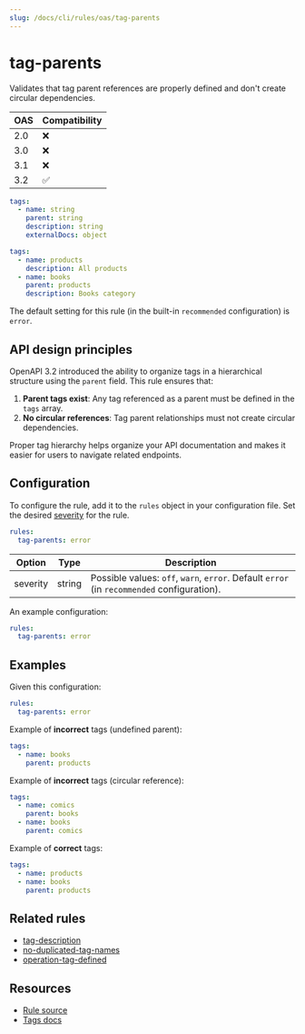 ```yaml
---
slug: /docs/cli/rules/oas/tag-parents
---
```


# tag-parents

Validates that tag parent references are properly defined and don't create circular dependencies.

| OAS | Compatibility |
| --- | ------------- |
| 2.0 | ❌            |
| 3.0 | ❌            |
| 3.1 | ❌            |
| 3.2 | ✅            |

```yaml Object structure
tags:
  - name: string
    parent: string
    description: string
    externalDocs: object
```

```yaml Example
tags:
  - name: products
    description: All products
  - name: books
    parent: products
    description: Books category
```

The default setting for this rule (in the built-in `recommended` configuration) is `error`.

## API design principles

OpenAPI 3.2 introduced the ability to organize tags in a hierarchical structure using the `parent` field.
This rule ensures that:

1. **Parent tags exist**: Any tag referenced as a parent must be defined in the `tags` array.
2. **No circular references**: Tag parent relationships must not create circular dependencies.

Proper tag hierarchy helps organize your API documentation and makes it easier for users to navigate related endpoints.

## Configuration

To configure the rule, add it to the `rules` object in your configuration file.
Set the desired [severity](../../rules.md#severity-settings) for the rule.

```yaml
rules:
  tag-parents: error
```

| Option   | Type   | Description                                                                                |
| -------- | ------ | ------------------------------------------------------------------------------------------ |
| severity | string | Possible values: `off`, `warn`, `error`. Default `error` (in `recommended` configuration). |

An example configuration:

```yaml
rules:
  tag-parents: error
```

## Examples

Given this configuration:

```yaml
rules:
  tag-parents: error
```

Example of **incorrect** tags (undefined parent):

```yaml
tags:
  - name: books
    parent: products
```

Example of **incorrect** tags (circular reference):

```yaml
tags:
  - name: comics
    parent: books
  - name: books
    parent: comics
```

Example of **correct** tags:

```yaml
tags:
  - name: products
  - name: books
    parent: products
```

## Related rules

- [tag-description](./tag-description.md)
- [no-duplicated-tag-names](./no-duplicated-tag-names.md)
- [operation-tag-defined](./operation-tag-defined.md)

## Resources

- [Rule source](https://github.com/Redocly/redocly-cli/blob/main/packages/core/src/rules/oas3/tag-parents.ts)
- [Tags docs](https://redocly.com/docs/openapi-visual-reference/tags/)
